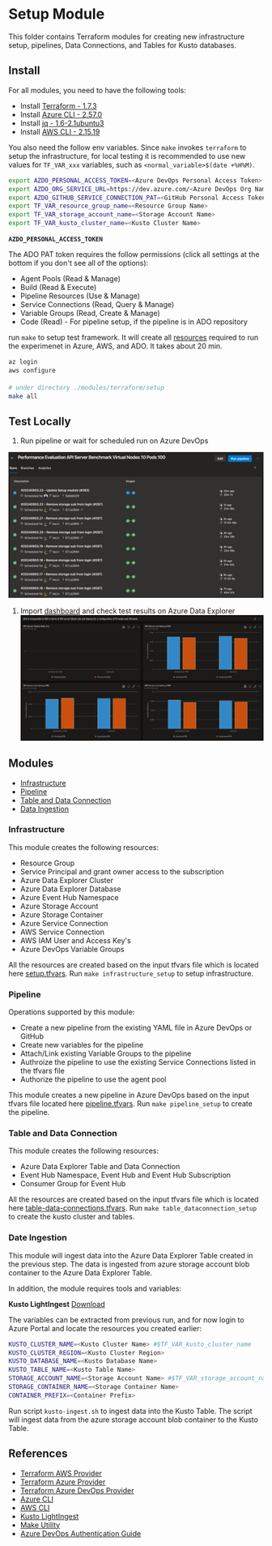 # Setup Module

This folder contains Terraform modules for creating new infrastructure setup, pipelines, Data Connections, and Tables for Kusto databases.

## Install


For all modules, you need to have the following tools:

- Install [Terraform - 1.7.3](https://developer.hashicorp.com/terraform/tutorials/azure-get-started/install-cli)
- Install [Azure CLI - 2.57.0](https://learn.microsoft.com/en-us/cli/azure/install-azure-cli-linux?pivots=apt)
- Install [jq - 1.6-2.1ubuntu3](https://stedolan.github.io/jq/download/)
- Install [AWS CLI - 2.15.19](https://docs.aws.amazon.com/cli/latest/userguide/install-cliv2-linux.html)

You also need the follow env variables. Since `make` invokes `terraform` to setup the infrastructure, for local testing it is recommended to use new values for `TF_VAR_xxx` variables, such as `<normal_variable>$(date +%H%M)`.

```bash
export AZDO_PERSONAL_ACCESS_TOKEN=<Azure DevOps Personal Access Token>
export AZDO_ORG_SERVICE_URL=https://dev.azure.com/<Azure DevOps Org Name> # https://dev.azure.com/telescope
export AZDO_GITHUB_SERVICE_CONNECTION_PAT=<GitHub Personal Access Token>
export TF_VAR_resource_group_name=<Resource Group Name>
export TF_VAR_storage_account_name=<Storage Account Name>
export TF_VAR_kusto_cluster_name=<Kusto Cluster Name>
```

**`AZDO_PERSONAL_ACCESS_TOKEN`**

The ADO PAT token requires the follow permissions (click all settings at the bottom if you don't see all of the options):

- Agent Pools (Read & Manage)
- Build (Read & Execute)
- Pipeline Resources (Use & Manage)
- Service Connections (Read, Query & Manage)
- Variable Groups (Read, Create & Manage)
- Code (Read) - For pipeline setup, if the pipeline is in ADO repository

run `make` to setup test framework. It will create all [resources](#infrastructure-setup) required to run the experimenet in Azure, AWS, and ADO. It takes about 20 min.

```bash
az login
aws configure

# under directory ./modules/terraform/setup
make all 
```

## Test Locally

1. Run pipeline or wait for scheduled run on Azure DevOps

![pipeline](../../../docs/imgs/pipeline.jpeg)

1. Import [dashboard](../../..//dashboards/example.json) and check test results on Azure Data Explorer
![results](../../..//docs/imgs/results.jpeg)

## Modules

- [Infrastructure](./infrastructure/main.tf)
- [Pipeline](./pipeline/main.tf)
- [Table and Data Connection](./table-data-connections)
- [Data Ingestion](#data-ingestion)

### Infrastructure

This module creates the following resources:

- Resource Group
- Service Principal and grant owner access to the subscription
- Azure Data Explorer Cluster
- Azure Data Explorer Database
- Azure Event Hub Namespace
- Azure Storage Account
- Azure Storage Container
- Azure Service Connection
- AWS Service Connection
- AWS IAM User and Access Key's
- Azure DevOps Variable Groups

All the resources are created based on the input tfvars file which is located here [setup.tfvars](./infrastructure/setup.tfvars). Run `make infrastructure_setup` to setup infrastructure.

### Pipeline

Operations supported by this module:

- Create a new pipeline from the existing YAML file in Azure DevOps or GitHub
- Create new variables for the pipeline
- Attach/Link existing Variable Groups to the pipeline
- Authroize the pipeline to use the existing Service Connections listed in the tfvars file
- Authorize the pipeline to use the agent pool

This module creates a new pipeline in Azure DevOps based on the input tfvars file located here [pipeline.tfvars](./pipeline/pipeline.tfvars). Run `make pipeline_setup` to create the pipeline.

### Table and Data Connection

This module creates the following resources:

- Azure Data Explorer Table and Data Connection
- Event Hub Namespace, Event Hub  and Event Hub Subscription
- Consumer Group for Event Hub

All the resources are created based on the input tfvars file which is located here [table-data-connections.tfvars](./table-data-connections/table-data-connections.tfvars). Run `make table_dataconnection_setup` to create the kusto cluster and tables.

### Date Ingestion

This module will ingest data into the Azure Data Explorer Table created in the previous step. The data is ingested from azure storage account blob container to the Azure Data Explorer Table.

In addition, the module requires tools and variables:

**Kusto LightIngest** [Download](https://github.com/Azure/Kusto-Lightingest/releases/tag/12.1.2)

The variables can be extracted from previous run, and for now login to Azure Portal and locate the resources you created earlier:

```bash
KUSTO_CLUSTER_NAME=<Kusto Cluster Name> #$TF_VAR_kusto_cluster_name
KUSTO_CLUSTER_REGION=<Kusto Cluster Region> 
KUSTO_DATABASE_NAME=<Kusto Database Name> 
KUSTO_TABLE_NAME=<Kusto Table Name>
STORAGE_ACCOUNT_NAME=<Storage Account Name> #$TF_VAR_storage_account_name
STORAGE_CONTAINER_NAME=<Storage Container Name>
CONTAINER_PREFIX=<Container Prefix>
```

Run script `kusto-ingest.sh` to ingest data into the Kusto Table. The script will ingest data from the azure storage account blob container to the Kusto Table.

## References

- [Terraform AWS Provider](https://www.terraform.io/docs/providers/aws/index.html)
- [Terraform Azure Provider](https://www.terraform.io/docs/providers/azurerm/index.html)
- [Terraform Azure DevOps Provider](https://registry.terraform.io/providers/microsoft/azuredevops/latest/docs)
- [Azure CLI](https://docs.microsoft.com/en-us/cli/azure/install-azure-cli)
- [AWS CLI](https://docs.aws.amazon.com/cli/latest/)
- [Kusto LightIngest](https://learn.microsoft.com/en-us/azure/data-explorer/lightingest)
- [Make Utility](https://www.gnu.org/software/make/manual/make.html)
- [Azure DevOps Authentication Guide](https://registry.terraform.io/providers/microsoft/azuredevops/latest/docs/guides/authenticating_using_the_personal_access_token)
